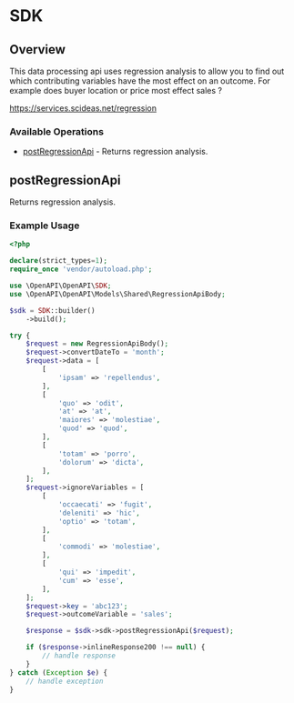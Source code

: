 # SDK

## Overview

This data processing api uses regression analysis to allow you to find out which contributing variables have the most effect on an outcome. For example does buyer location or price most effect sales ?

<https://services.scideas.net/regression>
### Available Operations

* [postRegressionApi](#postregressionapi) - Returns regression analysis.

## postRegressionApi

Returns regression analysis.

### Example Usage

```php
<?php

declare(strict_types=1);
require_once 'vendor/autoload.php';

use \OpenAPI\OpenAPI\SDK;
use \OpenAPI\OpenAPI\Models\Shared\RegressionApiBody;

$sdk = SDK::builder()
    ->build();

try {
    $request = new RegressionApiBody();
    $request->convertDateTo = 'month';
    $request->data = [
        [
            'ipsam' => 'repellendus',
        ],
        [
            'quo' => 'odit',
            'at' => 'at',
            'maiores' => 'molestiae',
            'quod' => 'quod',
        ],
        [
            'totam' => 'porro',
            'dolorum' => 'dicta',
        ],
    ];
    $request->ignoreVariables = [
        [
            'occaecati' => 'fugit',
            'deleniti' => 'hic',
            'optio' => 'totam',
        ],
        [
            'commodi' => 'molestiae',
        ],
        [
            'qui' => 'impedit',
            'cum' => 'esse',
        ],
    ];
    $request->key = 'abc123';
    $request->outcomeVariable = 'sales';

    $response = $sdk->sdk->postRegressionApi($request);

    if ($response->inlineResponse200 !== null) {
        // handle response
    }
} catch (Exception $e) {
    // handle exception
}
```
